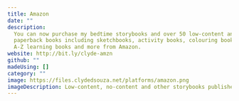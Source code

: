 ```yaml
---
title: Amazon
date: ""
description:
  You can now purchase my bedtime storybooks and over 50 low-content and no-content
  paperback books including sketchbooks, activity books, colouring books,
  A-Z learning books and more from Amazon.
website: http://bit.ly/clyde-amzn
github: ""
madeUsing: []
category: ""
image: https://files.clydedsouza.net/platforms/amazon.png
imageDescription: Low-content, no-content and other storybooks published by Clyde D'Souza
---
```

